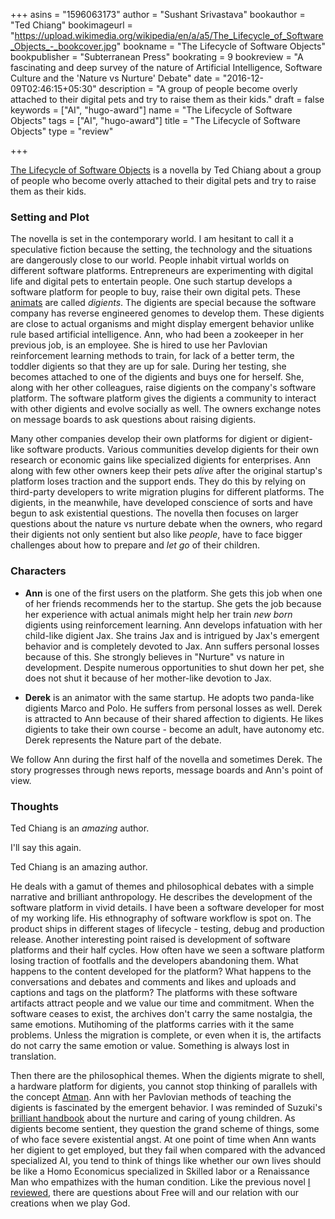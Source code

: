 +++
asins = "1596063173"
author = "Sushant Srivastava"
bookauthor = "Ted Chiang"
bookimageurl = "https://upload.wikimedia.org/wikipedia/en/a/a5/The_Lifecycle_of_Software_Objects_-_bookcover.jpg"
bookname = "The Lifecycle of Software Objects"
bookpublisher = "Subterranean Press"
bookrating = 9
bookreview = "A fascinating and deep survey of the nature of Artificial Intelligence, Software Culture and the 'Nature vs Nurture' Debate"
date = "2016-12-09T02:46:15+05:30"
description = "A group of people become overly attached to their digital pets and try to raise them as their kids."
draft = false
keywords = ["AI", "hugo-award"]
name = "The Lifecycle of Software Objects"
tags = ["AI", "hugo-award"]
title = "The Lifecycle of Software Objects"
type = "review"

+++

[The Lifecycle of Software Objects](https://www.ssushant.in/2016/12/04/redshirts/) is a novella by Ted Chiang about a group of people who become
overly attached to their digital pets and try to raise them as their kids.

### Setting and Plot
The novella is set in the contemporary world. I am hesitant to call it a speculative fiction because
the setting, the technology and the situations are dangerously close to our world. People inhabit
virtual worlds on different software platforms. Entrepreneurs are experimenting with digital life
and digital pets to entertain people. One such startup develops a software platform for people to buy, raise
their own digital pets. These [animats](https://en.wikipedia.org/wiki/Animat) are called *digients*.
The digients are special because the software company has reverse engineered genomes to develop them.
These digients are close to actual organisms and might display emergent behavior unlike rule based
artificial intelligence. Ann, who had been a zookeeper in her previous job, is an employee. She is hired
to use her Pavlovian reinforcement learning methods to train, for lack of a better term, the toddler
digients so that they are up for sale. During her testing, she becomes attached to one of the
digients and buys one for herself. She, along with her other colleagues, raise digients on the company's
software platform. The software platform gives the digients a community to interact with other digients and
evolve socially as well. The owners exchange notes on message boards to ask questions about raising digients.


Many other companies develop their own platforms for digient or digient-like software products. Various communities
develop digients for their own research or economic gains like specialized digients for enterprises.
Ann along with few other owners keep their pets *alive* after the original startup's platform loses traction
and the support ends. They do this by relying on third-party developers to write migration plugins for different
platforms. The digients, in the meanwhile, have developed conscience of sorts and have begun to ask existential questions.
The novella then focuses on larger questions about the nature vs nurture debate when the owners, who regard
their digients not only sentient but also like *people*, have to face bigger challenges about how to prepare and *let go* of their children.


### Characters
* **Ann** is one of the first users on the platform. She gets this job when one of her friends recommends her to the startup.
She gets the job because her experience with actual animals might help her train *new born* digients using reinforcement learning.
Ann develops infatuation with her child-like digient Jax. She trains Jax and is intrigued by Jax's emergent behavior and is completely
devoted to Jax. Ann suffers personal losses because of this. She strongly believes in "Nurture" vs nature in development. Despite numerous
opportunities to shut down her pet, she does not shut it because of her mother-like devotion to Jax.

* **Derek** is an animator with the same startup. He adopts two panda-like digients Marco and Polo. He suffers from personal losses as well.
Derek is attracted to Ann because of their shared affection to digients. He likes digients to take their own course - become an adult, have autonomy
etc. Derek represents the Nature part of the debate. 

We follow Ann during the first half of the novella and sometimes Derek. The story progresses through news reports, message boards and Ann's point of
view.

### Thoughts
Ted Chiang is an *amazing* author.

I'll say this again.

Ted Chiang is an amazing author. 

He deals with a gamut of themes and philosophical debates with a simple narrative and brilliant anthropology.
He describes the development of the software platform in vivid details. I have been a software developer for most of my working life.
His ethnography of software workflow is spot on. The product ships in different stages of lifecycle - testing, debug and production release.
Another interesting point raised is development of software platforms and their half cycles. How often have we seen a software platform losing
traction of footfalls and the developers abandoning them. What happens to the content developed for the platform? What happens to the conversations
and debates and comments and likes and uploads and captions and tags on the platform? The platforms with these software artifacts attract people
and we value our time and commitment. When the software ceases to exist, the archives don't carry the same nostalgia, the same emotions.
Mutihoming of the platforms carries with it the same problems. Unless the migration is complete, or even when it is, the artifacts do not carry the
same emotion or value. Something is always lost in translation.

Then there are the philosophical themes. When the digients migrate to shell, a hardware platform for digients, you cannot stop thinking of parallels
with the concept [Atman](https://en.wikipedia.org/wiki/%C4%80tman_(Hinduism)). Ann with her Pavlovian methods of teaching the digients is fascinated
by the emergent behavior. I was reminded of Suzuki's [brilliant handbook](https://www.goodreads.com/book/show/177508.Nurtured_by_Love) about the nurture and caring of young children. As digients become sentient, they question the grand scheme of things, some of who face severe existential angst.
At one point of time when Ann wants her digient to get employed, but they fail when compared with the advanced specialized AI, you tend to think of
things like whether our own lives should be like a Homo Economicus specialized in Skilled labor or a Renaissance Man who empathizes with the human
condition. Like the previous novel [I reviewed](https://www.ssushant.in/2016/12/04/redshirts/), there are questions about Free will and our relation with our creations when we play God.



